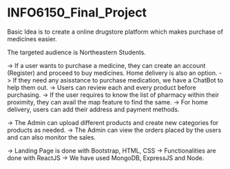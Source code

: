 # INFO6150_Final_Project

Basic Idea is to create a online drugstore platform which makes 
purchase of medicines easier. 

The targeted audience is Northeastern Students.

-> If a user wants to purchase a medicine, they can create an account (Register) and proceed to buy medicines. Home delivery is also an option.
-> If they need any asisstance to purchase medication, we have a ChatBot to help them out.
-> Users can review each and every product before purchasing.
-> If the user requires to know the list of pharmacy within their proximity, they can avail the map feature to find the same.
-> For home delivery, users can add their address and payment methods.

-> The Admin can upload different products and create new categories for products as needed.
-> The Admin can view the orders placed by the users and can also monitor the sales.

-> Landing Page is done with Bootstrap, HTML, CSS
-> Functionalities are done with ReactJS
-> We have used MongoDB, ExpressJS and Node.